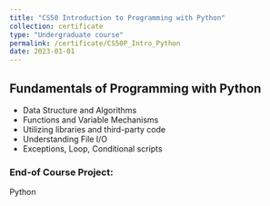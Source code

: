 ```yaml
---
title: "CS50 Introduction to Programming with Python"
collection: certificate
type: "Undergraduate course"
permalink: /certificate/CS50P_Intro_Python
date: 2023-01-01
---
```


## Fundamentals of Programming with Python

- Data Structure and Algorithms
- Functions and Variable Mechanisms
- Utilizing libraries and third-party code
- Understanding File I/O
- Exceptions, Loop, Conditional scripts

### End-of Course Project:

Python
